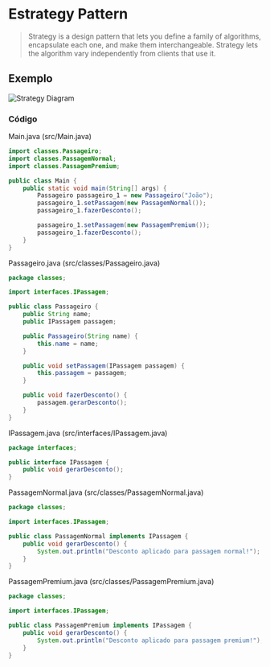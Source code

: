 # Estrategy Pattern

> Strategy is a design pattern that lets you define a family of algorithms,
> encapsulate each one, and make them interchangeable. Strategy lets the algorithm
> vary independently from clients that use it.

## Exemplo

![Strategy Diagram](/Engenharia%20III/Strategy/src/assets/diagrama_strategy.png)

### Código

Main.java (src/Main.java)

```java
import classes.Passageiro;
import classes.PassagemNormal;
import classes.PassagemPremium;

public class Main {
    public static void main(String[] args) {
        Passageiro passageiro_1 = new Passageiro("João");
        passageiro_1.setPassagem(new PassagemNormal());
        passageiro_1.fazerDesconto();

        passageiro_1.setPassagem(new PassagemPremium());
        passageiro_1.fazerDesconto();
    }
}
```

Passageiro.java (src/classes/Passageiro.java)

```java
package classes;

import interfaces.IPassagem;

public class Passageiro {
    public String name;
    public IPassagem passagem;

    public Passageiro(String name) {
        this.name = name;
    }

    public void setPassagem(IPassagem passagem) {
        this.passagem = passagem;
    }

    public void fazerDesconto() {
        passagem.gerarDesconto();
    }
}

```

IPassagem.java (src/interfaces/IPassagem.java)

```java
package interfaces;

public interface IPassagem {
    public void gerarDesconto();
}

```

PassagemNormal.java (src/classes/PassagemNormal.java)

```java
package classes;

import interfaces.IPassagem;

public class PassagemNormal implements IPassagem {
    public void gerarDesconto() {
        System.out.println("Desconto aplicado para passagem normal!");
    }
}

```

PassagemPremium.java (src/classes/PassagemPremium.java)

```java
package classes;

import interfaces.IPassagem;

public class PassagemPremium implements IPassagem {
    public void gerarDesconto() {
        System.out.println("Desconto aplicado para passagem premium!");
    }
}

```
